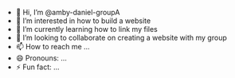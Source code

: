 - 👋 Hi, I’m @amby-daniel-groupA
- 👀 I’m interested in how to build a website
- 🌱 I’m currently learning how to link my files
- 💞️ I’m looking to collaborate on creating a website with my group
- 📫 How to reach me ...
- 😄 Pronouns: ...
- ⚡ Fun fact: ...

<!---
amby-daniel-groupA/amby-daniel-groupA is a ✨ special ✨ repository because its `README.md` (this file) appears on your GitHub profile.
You can click the Preview link to take a look at your changes.
--->
